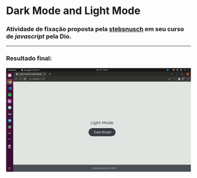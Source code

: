 # Dark Mode and Light Mode

### Atividade de fixação proposta pela [stebsnusch]( https://github.com/stebsnusch/basecamp-javascript/tree/main/DOM ) em seu curso de *javascript* pela **Dio**.
___

### Resultado final:
![DarkModeandLightMode](./img/darkmode.gif)